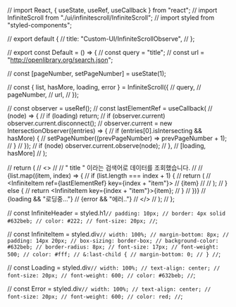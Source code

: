 // import React, { useState, useRef, useCallback } from "react";
// import InfiniteScroll from "./ui/infinitescroll/InfiniteScroll";
// import styled from "styled-components";

// export default {
// title: "Custom-UI/InfiniteScrollObserve",
// };

// export const Default = () => {
// const query = "title";
// const url = "http://openlibrary.org/search.json";

// const [pageNumber, setPageNumber] = useState<number>(1);

// const { list, hasMore, loading, error } = InfiniteScroll({
// query,
// pageNumber,
// url,
// });

// const observer = useRef<any>();
// const lastElementRef = useCallback(
// (node) => {
// if (loading) return;
// if (observer.current) observer.current.disconnect();
// observer.current = new IntersectionObserver((entries) => {
// if (entries[0].isIntersecting && hasMore) {
// setPageNumber((prevPageNumber) => prevPageNumber + 1);
// }
// });
// if (node) observer.current.observe(node);
// },
// [loading, hasMore]
// );

// return (
// <>
// <InfiniteHeader>
// " title " 이라는 검색어로 데이터를 조회했습니다.
// </InfiniteHeader>
// {list.map((item, index) => {
// if (list.length === index + 1) {
// return (
// <InfiniteItem ref={lastElementRef} key={index + "item"}>
// {item}
// </InfiniteItem>
// );
// } else {
// return <InfiniteItem key={index + "item"}>{item}</InfiniteItem>;
// }
// })}
// <Loading>{loading && "로딩중..."}</Loading>
// <Error>{error && "에러.."}</Error>
// </>
// );
// };

// const InfiniteHeader = styled.h1`// padding: 10px; // border: 4px solid #632beb; // color: #222; // font-size: 20px; //`;

// const InfiniteItem = styled.div`// width: 100%; // margin-bottom: 8px; // padding: 14px 20px; // box-sizing: border-box; // background-color: #632beb; // border-radius: 8px; // font-size: 17px; // font-weight: 500; // color: #fff; // &:last-child { // margin-bottom: 0; // } //`;

// const Loading = styled.div`// width: 100%; // text-align: center; // font-size: 20px; // font-weight: 600; // color: #632beb; //`;

// const Error = styled.div`// width: 100%; // text-align: center; // font-size: 20px; // font-weight: 600; // color: red; //`;
